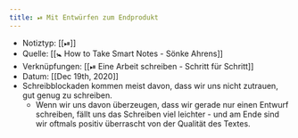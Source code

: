 ```yaml
---
title: ⏯ Mit Entwürfen zum Endprodukt
---
```


- Notiztyp: [[⏯]]
- Quelle: [[🚼 How to Take Smart Notes - Sönke Ahrens]]
- Verknüpfungen: [[⏯ Eine Arbeit schreiben - Schritt für Schritt]]
- Datum: [[Dec 19th, 2020]]
- Schreibblockaden kommen meist davon, dass wir uns nicht zutrauen, gut genug zu schreiben.
	- Wenn wir uns davon überzeugen, dass wir gerade nur einen Entwurf schreiben, fällt uns das Schreiben viel leichter - und am Ende sind wir oftmals positiv überrascht von der Qualität des Textes.